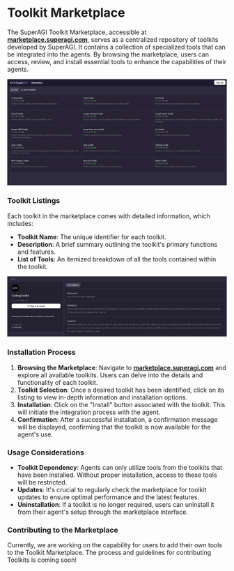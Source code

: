 # Toolkit Marketplace

The SuperAGI Toolkit Marketplace, accessible at **[marketplace.superagi.com](https://marketplace.superagi.com/)**, serves as a centralized repository of toolkits developed by SuperAGI. It contains a collection of specialized tools that can be integrated into the agents. By browsing the marketplace, users can access, review, and install essential tools to enhance the capabilities of their agents.

![Untitled](/../assets/images/toolkit_marketplace_1.png)

### Toolkit Listings

Each toolkit in the marketplace comes with detailed information, which includes:

- **Toolkit Name**: The unique identifier for each toolkit.
- **Description**: A brief summary outlining the toolkit's primary functions and features.
- **List of Tools**: An itemized breakdown of all the tools contained within the toolkit.

![Untitled](/../assets/images/toolkit_marketplace_2.png)

### **Installation Process**

1. **Browsing the Marketplace**: Navigate to **[marketplace.superagi.com](https://marketplace.superagi.com/)** and explore all available toolkits. Users can delve into the details and functionality of each toolkit.
2. **Toolkit Selection**: Once a desired toolkit has been identified, click on its listing to view in-depth information and installation options.
3. **Installation**: Click on the "Install" button associated with the toolkit. This will initiate the integration process with the agent.
4. **Confirmation**: After a successful installation, a confirmation message will be displayed, confirming that the toolkit is now available for the agent's use.

### **Usage Considerations**

- **Toolkit Dependency**: Agents can only utilize tools from the toolkits that have been installed. Without proper installation, access to these tools will be restricted.
- **Updates**: It's crucial to regularly check the marketplace for toolkit updates to ensure optimal performance and the latest features.
- **Uninstallation**: If a toolkit is no longer required, users can uninstall it from their agent's setup through the marketplace interface.

### **Contributing to the Marketplace**

Currently, we are working on the capability for users to add their own tools to the Toolkit Marketplace. The process and guidelines for contributing Toolkits is coming soon!